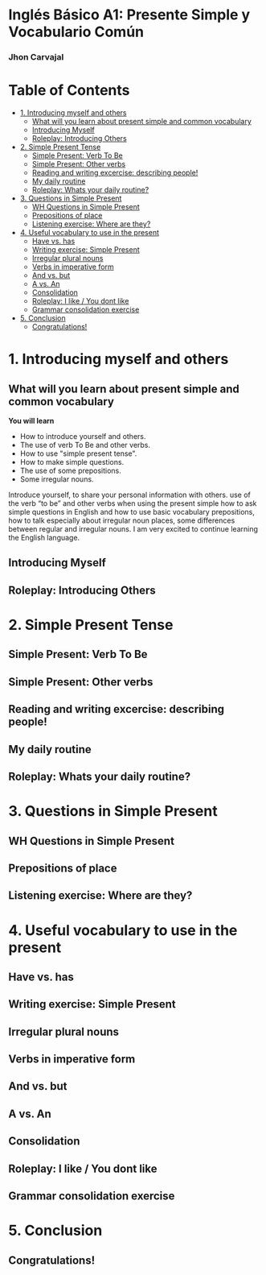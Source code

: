 <h1>Inglés Básico A1: Presente Simple y Vocabulario Común</h1>

<h3>Jhon Carvajal</h3>

<h1>Table of Contents</h1>

- [1. Introducing myself and others](#1-introducing-myself-and-others)
  - [What will you learn about present simple and common vocabulary](#what-will-you-learn-about-present-simple-and-common-vocabulary)
  - [Introducing Myself](#introducing-myself)
  - [Roleplay: Introducing Others](#roleplay-introducing-others)
- [2. Simple Present Tense](#2-simple-present-tense)
  - [Simple Present: Verb To Be](#simple-present-verb-to-be)
  - [Simple Present: Other verbs](#simple-present-other-verbs)
  - [Reading and writing excercise: describing people!](#reading-and-writing-excercise-describing-people)
  - [My daily routine](#my-daily-routine)
  - [Roleplay: Whats your daily routine?](#roleplay-whats-your-daily-routine)
- [3. Questions in Simple Present](#3-questions-in-simple-present)
  - [WH Questions in Simple Present](#wh-questions-in-simple-present)
  - [Prepositions of place](#prepositions-of-place)
  - [Listening exercise: Where are they?](#listening-exercise-where-are-they)
- [4. Useful vocabulary to use in the present](#4-useful-vocabulary-to-use-in-the-present)
  - [Have vs. has](#have-vs-has)
  - [Writing exercise: Simple Present](#writing-exercise-simple-present)
  - [Irregular plural nouns](#irregular-plural-nouns)
  - [Verbs in imperative form](#verbs-in-imperative-form)
  - [And vs. but](#and-vs-but)
  - [A vs. An](#a-vs-an)
  - [Consolidation](#consolidation)
  - [Roleplay: I like / You dont like](#roleplay-i-like--you-dont-like)
  - [Grammar consolidation exercise](#grammar-consolidation-exercise)
- [5. Conclusion](#5-conclusion)
  - [Congratulations!](#congratulations)

# 1. Introducing myself and others

## What will you learn about present simple and common vocabulary

**You will learn**

- How to introduce yourself and others.
- The use of verb To Be and other verbs.
- How to use "simple present tense".
- How to make simple questions.
- The use of some prepositions.
- Some irregular nouns.

Introduce yourself, to share your personal information with others. use of the verb “to be” and other verbs when using the present simple how to ask simple questions in English and how to use basic vocabulary prepositions, how to talk especially about irregular noun places, some differences between regular and irregular nouns. I am very excited to continue learning the English language.

## Introducing Myself



## Roleplay: Introducing Others

# 2. Simple Present Tense

## Simple Present: Verb To Be

## Simple Present: Other verbs

## Reading and writing excercise: describing people!

## My daily routine

## Roleplay: Whats your daily routine?


# 3. Questions in Simple Present

## WH Questions in Simple Present

## Prepositions of place

## Listening exercise: Where are they?

# 4. Useful vocabulary to use in the present

## Have vs. has

## Writing exercise: Simple Present

## Irregular plural nouns

## Verbs in imperative form

## And vs. but

## A vs. An

## Consolidation

## Roleplay: I like / You dont like

## Grammar consolidation exercise

# 5. Conclusion

## Congratulations!
